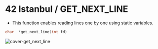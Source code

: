 # 42 Istanbul / GET_NEXT_LINE

- This function enables reading lines one by one using static variables.

```C
char  *get_next_line(int fd)
```

![cover-get_next_line](https://github.com/user-attachments/assets/84efaf55-8043-411d-8860-d32a02c03abf)
